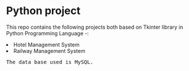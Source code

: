 # Python project
 This repo contains the following projects both based on Tkinter library in Python Programming Language -:
 <li> Hotel Management System </li>
 <li> Railway Management System </li>

<pre>The data base used is MySQL.</pre>
 
